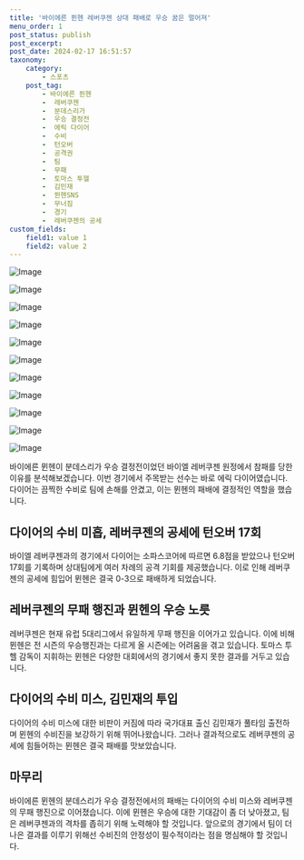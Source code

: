 ```yaml
---
title: '바이에른 뮌헨 레버쿠젠 상대 패배로 우승 꿈은 멀어져'
menu_order: 1
post_status: publish
post_excerpt: 
post_date: 2024-02-17 16:51:57
taxonomy:
    category:
        - 스포츠
    post_tag:
        - 바이에른 뮌헨
        -  레버쿠젠
        -  분데스리가
        -  우승 결정전
        -  에릭 다이어
        -  수비
        -  턴오버
        -  공격권
        -  팀
        -  무패
        -  토마스 투헬
        -  김민재
        -  뮌헨SNS
        -  무너짐
        -  경기
        -  레버쿠젠의 공세
custom_fields:
    field1: value 1
    field2: value 2
---
```


![Image](https://imgnews.pstatic.net/image/311/2024/02/11/0001690541_001_20240211153601410.jpg?type=w647)

![Image](https://imgnews.pstatic.net/image/311/2024/02/11/0001690541_002_20240211153601458.jpg?type=w647)

![Image](https://imgnews.pstatic.net/image/311/2024/02/11/0001690541_003_20240211153601500.jpg?type=w647)

![Image](https://imgnews.pstatic.net/image/311/2024/02/11/0001690541_004_20240211153601534.jpg?type=w647)

![Image](https://imgnews.pstatic.net/image/311/2024/02/11/0001690541_005_20240211153601598.jpg?type=w647)

![Image](https://imgnews.pstatic.net/image/311/2024/02/11/0001690541_006_20240211153601635.jpg?type=w647)

![Image](https://imgnews.pstatic.net/image/311/2024/02/11/0001690541_007_20240211153601674.jpg?type=w647)

![Image](https://imgnews.pstatic.net/image/311/2024/02/11/0001690541_008_20240211153601711.jpg?type=w647)

![Image](https://imgnews.pstatic.net/image/311/2024/02/11/0001690541_009_20240211153601757.jpg?type=w647)

![Image](https://imgnews.pstatic.net/image/311/2024/02/11/0001690541_010_20240211153601790.jpg?type=w647)

![Image](https://imgnews.pstatic.net/image/311/2024/02/11/0001690541_011_20240211153601843.jpg?type=w647)

바이에른 뮌헨이 분데스리가 우승 결정전이었던 바이엘 레버쿠젠 원정에서 참패를 당한 이유를 분석해보겠습니다. 이번 경기에서 주목받는 선수는 바로 에릭 다이어였습니다. 다이어는 끔찍한 수비로 팀에 손해를 안겼고, 이는 뮌헨의 패배에 결정적인 역할을 했습니다.
## 다이어의 수비 미흡, 레버쿠젠의 공세에 턴오버 17회
바이엘 레버쿠젠과의 경기에서 다이어는 소파스코어에 따르면 6.8점을 받았으나 턴오버 17회를 기록하며 상대팀에게 여러 차례의 공격 기회를 제공했습니다. 이로 인해 레버쿠젠의 공세에 힘입어 뮌헨은 결국 0-3으로 패배하게 되었습니다.
## 레버쿠젠의 무패 행진과 뮌헨의 우승 노릇
레버쿠젠은 현재 유럽 5대리그에서 유일하게 무패 행진을 이어가고 있습니다. 이에 비해 뮌헨은 전 시즌의 우승행진과는 다르게 올 시즌에는 어려움을 겪고 있습니다. 토마스 투헬 감독이 지휘하는 뮌헨은 다양한 대회에서의 경기에서 좋지 못한 결과를 거두고 있습니다.
## 다이어의 수비 미스, 김민재의 투입
다이어의 수비 미스에 대한 비판이 커짐에 따라 국가대표 출신 김민재가 풀타임 출전하며 뮌헨의 수비진을 보강하기 위해 뛰어나왔습니다. 그러나 결과적으로도 레버쿠젠의 공세에 힘들어하는 뮌헨은 결국 패배를 맛보았습니다.
## 마무리
바이에른 뮌헨의 분데스리가 우승 결정전에서의 패배는 다이어의 수비 미스와 레버쿠젠의 무패 행진으로 이어졌습니다. 이에 뮌헨은 우승에 대한 기대감이 좀 더 낮아졌고, 팀은 레버쿠젠과의 격차를 좁히기 위해 노력해야 할 것입니다. 앞으로의 경기에서 팀이 더 나은 결과를 이루기 위해선 수비진의 안정성이 필수적이라는 점을 명심해야 할 것입니다.

